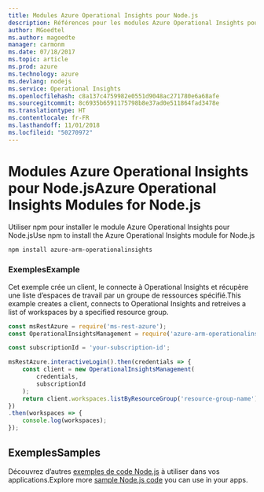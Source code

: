 ```yaml
---
title: Modules Azure Operational Insights pour Node.js
description: Références pour les modules Azure Operational Insights pour Node.js
author: MGoedtel
ms.author: magoedte
manager: carmonm
ms.date: 07/18/2017
ms.topic: article
ms.prod: azure
ms.technology: azure
ms.devlang: nodejs
ms.service: Operational Insights
ms.openlocfilehash: c8a137c4759982e0551d9048ac271780e6a68afe
ms.sourcegitcommit: 8c6935b6591175798b8e37ad0e511864fad3478e
ms.translationtype: HT
ms.contentlocale: fr-FR
ms.lasthandoff: 11/01/2018
ms.locfileid: "50270972"
---
```

# <a name="azure-operational-insights-modules-for-nodejs"></a><span data-ttu-id="3f0fc-103">Modules Azure Operational Insights pour Node.js</span><span class="sxs-lookup"><span data-stu-id="3f0fc-103">Azure Operational Insights Modules for Node.js</span></span>

<span data-ttu-id="3f0fc-104">Utiliser npm pour installer le module Azure Operational Insights pour Node.js</span><span class="sxs-lookup"><span data-stu-id="3f0fc-104">Use npm to install the Azure Operational Insights module for Node.js</span></span>

```bash
npm install azure-arm-operationalinsights
```

### <a name="example"></a><span data-ttu-id="3f0fc-105">Exemples</span><span class="sxs-lookup"><span data-stu-id="3f0fc-105">Example</span></span> 

<span data-ttu-id="3f0fc-106">Cet exemple crée un client, le connecte à Operational Insights et récupère une liste d’espaces de travail par un groupe de ressources spécifié.</span><span class="sxs-lookup"><span data-stu-id="3f0fc-106">This example creates a client, connects to Operational Insights and retreives a list of workspaces by a specified resource group.</span></span>

```javascript
const msRestAzure = require('ms-rest-azure');
const OperationalInsightsManagement = require('azure-arm-operationalinsights');

const subscriptionId = 'your-subscription-id';

msRestAzure.interactiveLogin().then(credentials => {
    const client = new OperationalInsightsManagement(
        credentials,
        subscriptionId
    );
    return client.workspaces.listByResourceGroup('resource-group-name');
})
.then(workspaces => {
    console.log(workspaces);
});
``` 

## <a name="samples"></a><span data-ttu-id="3f0fc-107">Exemples</span><span class="sxs-lookup"><span data-stu-id="3f0fc-107">Samples</span></span>

<span data-ttu-id="3f0fc-108">Découvrez d’autres [exemples de code Node.js](https://azure.microsoft.com/resources/samples/?platform=nodejs) à utiliser dans vos applications.</span><span class="sxs-lookup"><span data-stu-id="3f0fc-108">Explore more [sample Node.js code](https://azure.microsoft.com/resources/samples/?platform=nodejs) you can use in your apps.</span></span>
